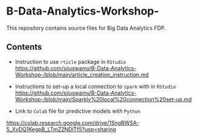 # B-Data-Analytics-Workshop-
This repository contains source files for Big Data Analytics FDP.

## Contents

- Instruction to use `rticle` package in `RStudio` <https://github.com/sijuswamy/B-Data-Analytics-Workshop-/blob/main/article_creation_instruction.md>

- Instructions to set-up a local connection to `spark` with in `RStudio`  <https://github.com/sijuswamy/B-Data-Analytics-Workshop-/blob/main/Sparkly%20local%20connection%20set-up.md>


- Link to `Colab` file for predictive models with `Python`

<https://colab.research.google.com/drive/1SngBWSA-5_XvDQ1KegpB_LTmZ2NDlTf5?usp=sharing>
